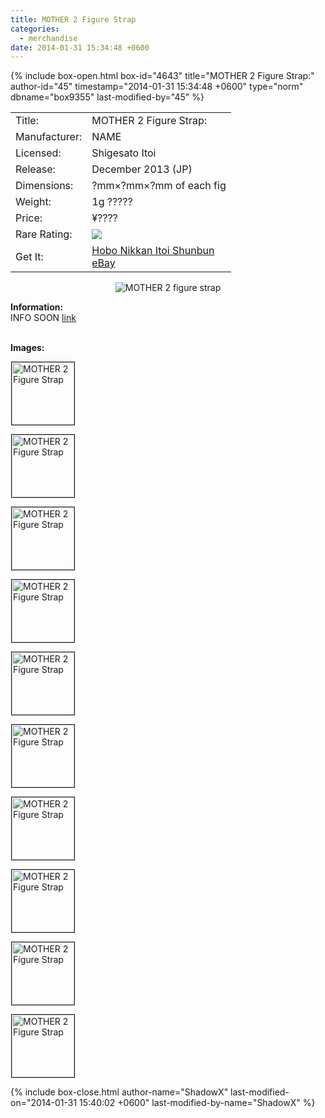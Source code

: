 ```yaml
---
title: MOTHER 2 Figure Strap
categories:
  - merchandise
date: 2014-01-31 15:34:48 +0600
---
```

{% include box-open.html box-id="4643" title="MOTHER 2 Figure Strap:" author-id="45" timestamp="2014-01-31 15:34:48 +0600" type="norm" dbname="box9355" last-modified-by="45" %}
<div class="gameinfo">
	<table>
		<tr>
			<td class="label">Title:</td>
			<td>MOTHER 2 Figure Strap:</td>
		</tr>
		<tr>
			<td class="label">Manufacturer:</td>
			<td>NAME</td>
		</tr>
		<tr>
			<td class="label">Licensed:</td>
			<td>Shigesato Itoi</td>
		</tr>
		<tr>
			<td class="label">Release:</td>
			<td>December 2013 (JP)</td>
		</tr>
		<tr>
			<td class="label">Dimensions:</td>
			<td>?mm×?mm×?mm of each fig</td>
		</tr>
		<tr>
			<td class="label">Weight:</td>
			<td>1g ?????</td>
		</tr>
		<tr>
			<td class="label">Price:</td>
			<td>¥????</td>
		</tr>
		<tr>
			<td class="label">Rare Rating:</td>
			<td><img src="http://starmen.net/merchandise/images/ness_icon.gif" /></td>
		</tr>
		<tr>
			<td class="label">Get It:</td>
			<td><a href="http://1101.com/store/iPhonecase/2012/cart/mother2/">Hobo Nikkan Itoi Shunbun</a><br />
                        <a href="http://www.ebay.com">eBay</a></td>
		</tr>
	</table>
</div>



<p>
	<center>
	<img src="/merchandise/images/m2_figurestrap_title.png" border="0" title="MOTHER 2 figure strap" />
	</center>
</p>

<b>Information:</b>
	<br />
INFO SOON
	 <a href="http://">link</a> 
<br /><br />

<b>Images:</b>
	<br />

<a href="/merchandise/images/m2_figurestrap_.jpg" ><img src="/merchandise/images/m2_figurestrap_.jpg" title="MOTHER 2 Figure Strap" border="1" width="100" height="100" hspace="1" /></a>

<a href="/merchandise/images/m2_figurestrap_.jpg" ><img src="/merchandise/images/m2_figurestrap_.jpg" title="MOTHER 2 Figure Strap" border="1" width="100" height="100" hspace="1" /></a>

<a href="/merchandise/images/m2_figurestrap_.jpg" ><img src="/merchandise/images/m2_figurestrap_.jpg" title="MOTHER 2 Figure Strap" border="1" width="100" height="100" hspace="1" /></a>

<a href="/merchandise/images/m2_figurestrap_.jpg" ><img src="/merchandise/images/m2_figurestrap_.jpg" title="MOTHER 2 Figure Strap" border="1" width="100" height="100" hspace="1" /></a>

<a href="/merchandise/images/m2_figurestrap_.jpg" ><img src="/merchandise/images/m2_figurestrap_.jpg" title="MOTHER 2 Figure Strap" border="1" width="100" height="100" hspace="1" /></a>

<a href="/merchandise/images/m2_figurestrap_.jpg" ><img src="/merchandise/images/m2_figurestrap_.jpg" title="MOTHER 2 Figure Strap" border="1" width="100" height="100" hspace="1" /></a>

<a href="/merchandise/images/m2_figurestrap_.jpg" ><img src="/merchandise/images/m2_figurestrap_.jpg" title="MOTHER 2 Figure Strap" border="1" width="100" height="100" hspace="1" /></a>

<a href="/merchandise/images/m2_figurestrap_.jpg" ><img src="/merchandise/images/m2_figurestrap_.jpg" title="MOTHER 2 Figure Strap" border="1" width="100" height="100" hspace="1" /></a>

<a href="/merchandise/images/m2_figurestrap_.jpg" ><img src="/merchandise/images/m2_figurestrap_.jpg" title="MOTHER 2 Figure Strap" border="1" width="100" height="100" hspace="1" /></a>

<a href="/merchandise/images/m2_figurestrap_.jpg" ><img src="/merchandise/images/m2_figurestrap_.jpg" title="MOTHER 2 Figure Strap" border="1" width="100" height="100" hspace="1" /></a>


{% include box-close.html author-name="ShadowX" last-modified-on="2014-01-31 15:40:02 +0600" last-modified-by-name="ShadowX" %}

